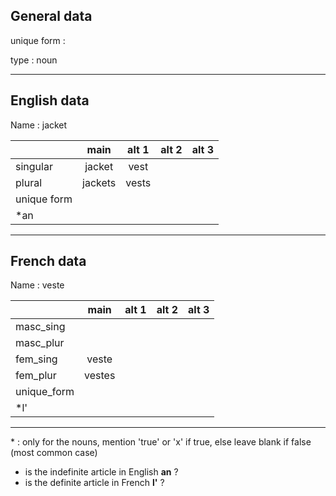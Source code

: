 ## General data

unique form :

type : noun

---

## English data

Name : jacket

|             |  main   | alt 1 | alt 2 | alt 3 |
| :---------- | :-----: | :---: | :---: | ----- |
| singular    | jacket  | vest  |       |       |
| plural      | jackets | vests |       |       |
| unique form |         |       |       |       |
| \*an        |         |       |       |       |

---

## French data

Name : veste

|             |  main  | alt 1 | alt 2 | alt 3 |
| :---------- | :----: | :---: | :---: | :---: |
| masc_sing   |        |       |       |       |
| masc_plur   |        |       |       |       |
| fem_sing    | veste  |       |       |       |
| fem_plur    | vestes |       |       |       |
| unique_form |        |       |       |       |
| \*l'        |        |       |       |       |

---

\* : only for the nouns, mention 'true' or 'x' if true, else leave blank if false (most common case)

- is the indefinite article in English **an** ?
- is the definite article in French **l'** ?

